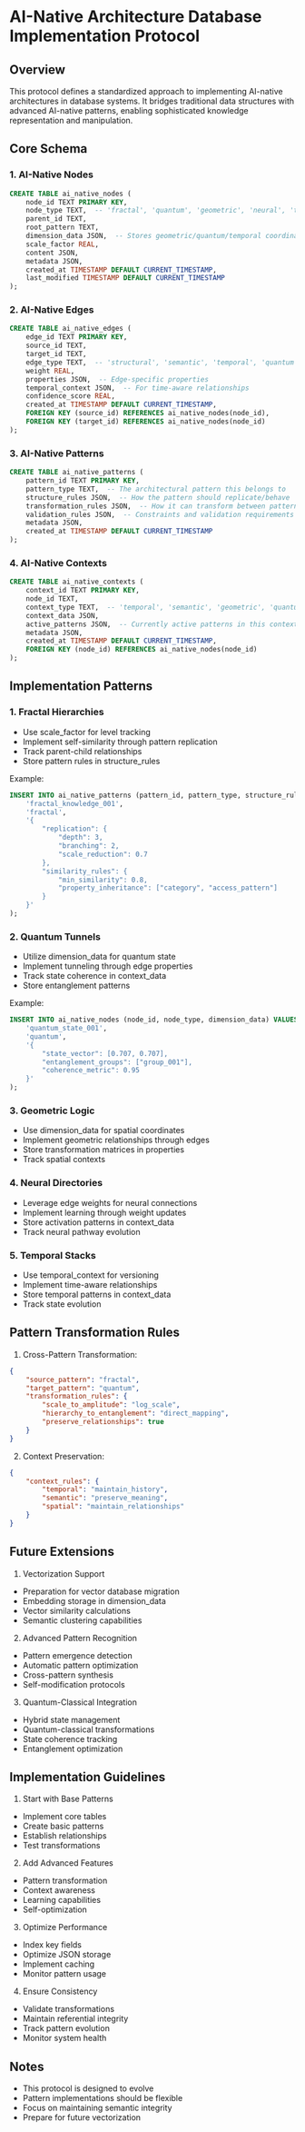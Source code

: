 # AI-Native Architecture Database Implementation Protocol

## Overview
This protocol defines a standardized approach to implementing AI-native architectures in database systems. It bridges traditional data structures with advanced AI-native patterns, enabling sophisticated knowledge representation and manipulation.

## Core Schema

### 1. AI-Native Nodes
```sql
CREATE TABLE ai_native_nodes (
    node_id TEXT PRIMARY KEY,
    node_type TEXT,  -- 'fractal', 'quantum', 'geometric', 'neural', 'temporal'
    parent_id TEXT,
    root_pattern TEXT,
    dimension_data JSON,  -- Stores geometric/quantum/temporal coordinates
    scale_factor REAL,
    content JSON,
    metadata JSON,
    created_at TIMESTAMP DEFAULT CURRENT_TIMESTAMP,
    last_modified TIMESTAMP DEFAULT CURRENT_TIMESTAMP
);
```

### 2. AI-Native Edges
```sql
CREATE TABLE ai_native_edges (
    edge_id TEXT PRIMARY KEY,
    source_id TEXT,
    target_id TEXT,
    edge_type TEXT,  -- 'structural', 'semantic', 'temporal', 'quantum', 'neural'
    weight REAL,
    properties JSON,  -- Edge-specific properties
    temporal_context JSON,  -- For time-aware relationships
    confidence_score REAL,
    created_at TIMESTAMP DEFAULT CURRENT_TIMESTAMP,
    FOREIGN KEY (source_id) REFERENCES ai_native_nodes(node_id),
    FOREIGN KEY (target_id) REFERENCES ai_native_nodes(node_id)
);
```

### 3. AI-Native Patterns
```sql
CREATE TABLE ai_native_patterns (
    pattern_id TEXT PRIMARY KEY,
    pattern_type TEXT,  -- The architectural pattern this belongs to
    structure_rules JSON,  -- How the pattern should replicate/behave
    transformation_rules JSON,  -- How it can transform between patterns
    validation_rules JSON,  -- Constraints and validation requirements
    metadata JSON,
    created_at TIMESTAMP DEFAULT CURRENT_TIMESTAMP
);
```

### 4. AI-Native Contexts
```sql
CREATE TABLE ai_native_contexts (
    context_id TEXT PRIMARY KEY,
    node_id TEXT,
    context_type TEXT,  -- 'temporal', 'semantic', 'geometric', 'quantum'
    context_data JSON,
    active_patterns JSON,  -- Currently active patterns in this context
    metadata JSON,
    created_at TIMESTAMP DEFAULT CURRENT_TIMESTAMP,
    FOREIGN KEY (node_id) REFERENCES ai_native_nodes(node_id)
);
```

## Implementation Patterns

### 1. Fractal Hierarchies
- Use scale_factor for level tracking
- Implement self-similarity through pattern replication
- Track parent-child relationships
- Store pattern rules in structure_rules

Example:
```sql
INSERT INTO ai_native_patterns (pattern_id, pattern_type, structure_rules) VALUES (
    'fractal_knowledge_001',
    'fractal',
    '{
        "replication": {
            "depth": 3,
            "branching": 2,
            "scale_reduction": 0.7
        },
        "similarity_rules": {
            "min_similarity": 0.8,
            "property_inheritance": ["category", "access_pattern"]
        }
    }'
);
```

### 2. Quantum Tunnels
- Utilize dimension_data for quantum state
- Implement tunneling through edge properties
- Track state coherence in context_data
- Store entanglement patterns

Example:
```sql
INSERT INTO ai_native_nodes (node_id, node_type, dimension_data) VALUES (
    'quantum_state_001',
    'quantum',
    '{
        "state_vector": [0.707, 0.707],
        "entanglement_groups": ["group_001"],
        "coherence_metric": 0.95
    }'
);
```

### 3. Geometric Logic
- Use dimension_data for spatial coordinates
- Implement geometric relationships through edges
- Store transformation matrices in properties
- Track spatial contexts

### 4. Neural Directories
- Leverage edge weights for neural connections
- Implement learning through weight updates
- Store activation patterns in context_data
- Track neural pathway evolution

### 5. Temporal Stacks
- Use temporal_context for versioning
- Implement time-aware relationships
- Store temporal patterns in context_data
- Track state evolution

## Pattern Transformation Rules

1. Cross-Pattern Transformation:
```json
{
    "source_pattern": "fractal",
    "target_pattern": "quantum",
    "transformation_rules": {
        "scale_to_amplitude": "log_scale",
        "hierarchy_to_entanglement": "direct_mapping",
        "preserve_relationships": true
    }
}
```

2. Context Preservation:
```json
{
    "context_rules": {
        "temporal": "maintain_history",
        "semantic": "preserve_meaning",
        "spatial": "maintain_relationships"
    }
}
```

## Future Extensions

1. Vectorization Support
- Preparation for vector database migration
- Embedding storage in dimension_data
- Vector similarity calculations
- Semantic clustering capabilities

2. Advanced Pattern Recognition
- Pattern emergence detection
- Automatic pattern optimization
- Cross-pattern synthesis
- Self-modification protocols

3. Quantum-Classical Integration
- Hybrid state management
- Quantum-classical transformations
- State coherence tracking
- Entanglement optimization

## Implementation Guidelines

1. Start with Base Patterns
- Implement core tables
- Create basic patterns
- Establish relationships
- Test transformations

2. Add Advanced Features
- Pattern transformation
- Context awareness
- Learning capabilities
- Self-optimization

3. Optimize Performance
- Index key fields
- Optimize JSON storage
- Implement caching
- Monitor pattern usage

4. Ensure Consistency
- Validate transformations
- Maintain referential integrity
- Track pattern evolution
- Monitor system health

## Notes
- This protocol is designed to evolve
- Pattern implementations should be flexible
- Focus on maintaining semantic integrity
- Prepare for future vectorization
